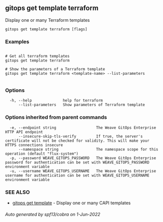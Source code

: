 ## gitops get template terraform

Display one or many Terraform templates

```
gitops get template terraform [flags]
```

### Examples

```

# Get all terraform templates
gitops get template terraform

# Show the parameters of a Terraform template
gitops get template terraform <template-name> --list-parameters
		
```

### Options

```
  -h, --help              help for terraform
      --list-parameters   Show parameters of Terraform template
```

### Options inherited from parent commands

```
  -e, --endpoint string                  The Weave GitOps Enterprise HTTP API endpoint
      --insecure-skip-tls-verify         If true, the server's certificate will not be checked for validity. This will make your HTTPS connections insecure
      --namespace string                 The namespace scope for this operation (default "flux-system")
  -p, --password WEAVE_GITOPS_PASSWORD   The Weave GitOps Enterprise password for authentication can be set with WEAVE_GITOPS_PASSWORD environment variable
  -u, --username WEAVE_GITOPS_USERNAME   The Weave GitOps Enterprise username for authentication can be set with WEAVE_GITOPS_USERNAME environment variable
```

### SEE ALSO

* [gitops get template](gitops_get_template.md)	 - Display one or many CAPI templates

###### Auto generated by spf13/cobra on 1-Jun-2022
